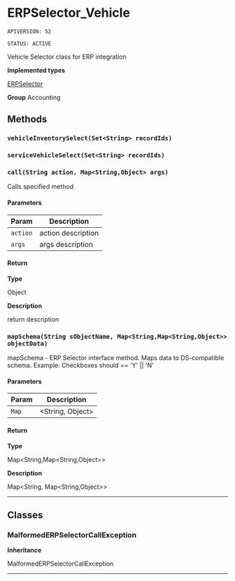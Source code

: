 # ERPSelector_Vehicle

`APIVERSION: 52`

`STATUS: ACTIVE`

Vehicle Selector class for ERP integration


**Implemented types**

[ERPSelector](./ERPSelector.md)


**Group** Accounting

## Methods
### `vehicleInventorySelect(Set<String> recordIds)`
### `serviceVehicleSelect(Set<String> recordIds)`
### `call(String action, Map<String,Object> args)`

Calls specified method

#### Parameters

|Param|Description|
|---|---|
|`action`|action description|
|`args`|args description|

#### Return

**Type**

Object

**Description**

return description

### `mapSchema(String sObjectName, Map<String,Map<String,Object>> objectData)`

mapSchema - ERP Selector interface method. Maps data to DS-compatible schema. Example: Checkboxes should == 'Y' || 'N'

#### Parameters

|Param|Description|
|---|---|
|`Map`|<String, Object>|

#### Return

**Type**

Map&lt;String,Map&lt;String,Object&gt;&gt;

**Description**

Map&lt;String, Map&lt;String,Object&gt;&gt;

---
## Classes
### MalformedERPSelectorCallException

**Inheritance**

MalformedERPSelectorCallException


---
